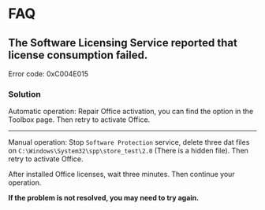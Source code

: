 # FAQ

## The Software Licensing Service reported that license consumption failed.

Error code: 0xC004E015

### Solution

Automatic operation: Repair Office activation, you can find the option in the Toolbox page. Then retry to activate Office.

---

Manual operation: Stop `Software Protection` service, delete three dat files on `C:\Windows\System32\spp\store_test\2.0` (There is a hidden file). Then retry to activate Office.

After installed Office licenses, wait three minutes. Then continue your operation.

**If the problem is not resolved, you may need to try again.**
